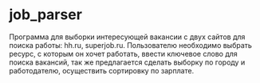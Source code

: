 # job_parser
Программа для выборки интересующей вакансии с двух сайтов для поиска работы: hh.ru, superjob.ru.
Пользователю необходимо выбрать ресурс, с которым он хочет работать, ввести ключевое слово для поиска вакансий,
так же предлагается сделать выборку по городу и работодателю, осуществить сортировку по зарплате.
